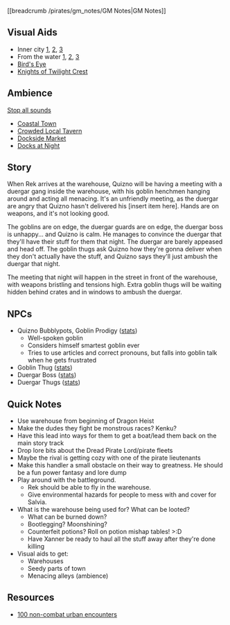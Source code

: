 [[breadcrumb /pirates/gm_notes/GM Notes|GM Notes]]

<script type="module">
    import {init_links} from "/js/common/visual_aid_backend.js";
    init_links();
</script>

## Visual Aids

* Inner city [1](^pirates/lords_landing_2.jpg), [2](^pirates/lords_landing_4.jpg), [3](^pirates/lords_landing_6.jpg)
* From the water [1](^pirates/lords_landing_1.jpg), [2](^pirates/lords_landing_docks.png), [3](^pirates/lords_landing_5.jpg)
* [Bird's Eye](^pirates/lords_landing_3.jpg)
* [Knights of Twilight Crest](^pirates/knights_of_twilight_crest.png)

## Ambience

[Stop all sounds]($stop|all|none)

* [Coastal Town]($load|youtube|https://www.youtube.com/watch?v=CY97XoaEjFg)
* [Crowded Local Tavern]($load|youtube|https://www.youtube.com/watch?v=EULoybB2Nsw)
* [Dockside Market]($load|youtube|https://www.youtube.com/watch?v=YZkFjWJVt6c)
* [Docks at Night]($load|youtube|https://www.youtube.com/watch?v=DWGrFtyAFVc)

## Story

When Rek arrives at the warehouse, Quizno will be having a meeting with a duergar gang inside the warehouse, with his goblin henchmen hanging around and acting all menacing. It's an unfriendly meeting, as the duergar are angry that Quizno hasn't delivered his [insert item here]. Hands are on weapons, and it's not looking good.

The goblins are on edge, the duergar guards are on edge, the duergar boss is unhappy... and Quizno is calm. He manages to convince the duergar that they'll have their stuff for them that night. The duergar are barely appeased and head off. The goblin thugs ask Quizno how they're gonna deliver when they don't actually have the stuff, and Quizno says they'll just ambush the duergar that night.

The meeting that night will happen in the street in front of the warehouse, with weapons bristling and tensions high. Extra goblin thugs will be waiting hidden behind crates and in windows to ambush the duergar.

## NPCs

* Quizno Bubblypots, Goblin Prodigy ([stats](https://5e.tools/bestiary.html#zhentarim%20thug_oota))
  * Well-spoken goblin
  * Considers himself smartest goblin ever
  * Tries to use articles and correct pronouns, but falls into goblin talk when he gets frustrated
* Goblin Thug ([stats](https://5e.tools/bestiary.html#goblin%20gang%20member_kkw))
* Duergar Boss ([stats](https://5e.tools/bestiary.html#battlehammer%20dwarf_idrotf))
* Duergar Thugs ([stats](https://5e.tools/bestiary.html#shield%20dwarf%20guard_skt))

## Quick Notes

* Use warehouse from beginning of Dragon Heist
* Make the dudes they fight be monstrous races? Kenku?
* Have this lead into ways for them to get a boat/lead them back on the main story track
* Drop lore bits about the Dread Pirate Lord/pirate fleets
* Maybe the rival is getting cozy with one of the pirate lieutenants
* Make this handler a small obstacle on their way to greatness. He should be a fun power fantasy and lore dump
* Play around with the battleground. 
  * Rek should be able to fly in the warehouse. 
  * Give environmental hazards for people to mess with and cover for Salvia.
* What is the warehouse being used for? What can be looted?
  * What can be burned down?
  * Bootlegging? Moonshining?
  * Counterfeit potions? Roll on potion mishap tables! >:D
  * Have Xanner be ready to haul all the stuff away after they're done killing
* Visual aids to get:
  * Warehouses
  * Seedy parts of town
  * Menacing alleys (ambience)

## Resources

* [100 non-combat urban encounters](https://www.dndspeak.com/2021/07/100-non-combat-urban-encounters/)
